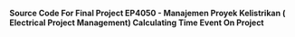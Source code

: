 **Source Code For Final Project EP4050 - Manajemen Proyek Kelistrikan ( Electrical Project Management) Calculating Time Event On Project**
